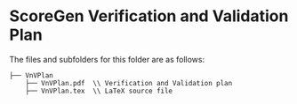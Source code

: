 # ScoreGen Verification and Validation Plan

The files and subfolders for this folder are as follows:

    ├── VnVPlan 
        ├── VnVPlan.pdf  \\ Verification and Validation plan
        ├── VnVPlan.tex  \\ LaTeX source file
